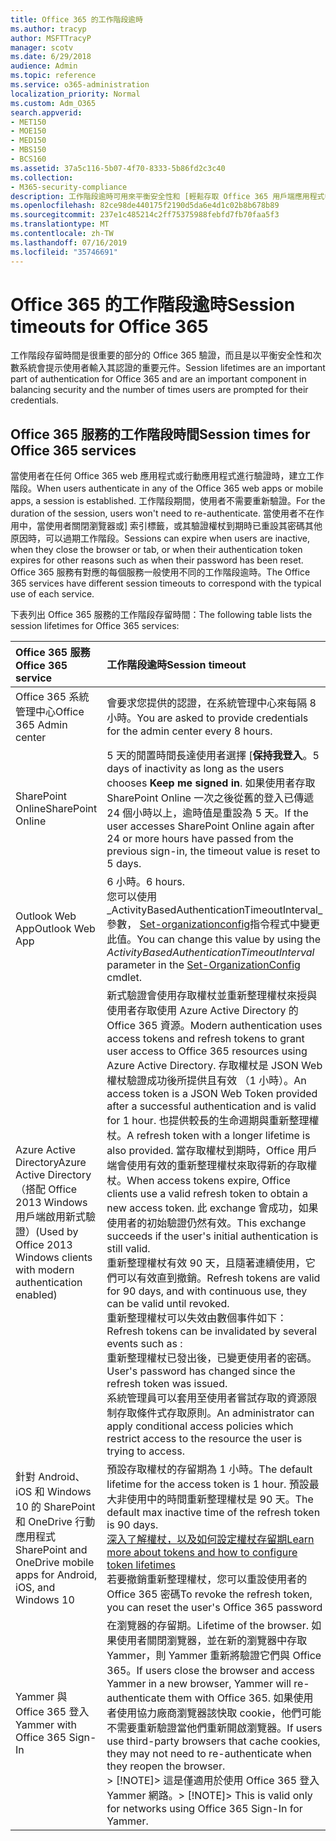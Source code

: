 ```yaml
---
title: Office 365 的工作階段逾時
ms.author: tracyp
author: MSFTTracyP
manager: scotv
ms.date: 6/29/2018
audience: Admin
ms.topic: reference
ms.service: o365-administration
localization_priority: Normal
ms.custom: Adm_O365
search.appverid:
- MET150
- MOE150
- MED150
- MBS150
- BCS160
ms.assetid: 37a5c116-5b07-4f70-8333-5b86fd2c3c40
ms.collection:
- M365-security-compliance
description: 工作階段逾時可用來平衡安全性和 [輕鬆存取 Office 365 用戶端應用程式中。
ms.openlocfilehash: 82ce98de440175f2190d5da6e4d1c02b8b678b89
ms.sourcegitcommit: 237e1c485214c2ff75375988febfd7fb70faa5f3
ms.translationtype: MT
ms.contentlocale: zh-TW
ms.lasthandoff: 07/16/2019
ms.locfileid: "35746691"
---
```

# <a name="session-timeouts-for-office-365"></a><span data-ttu-id="9bd16-103">Office 365 的工作階段逾時</span><span class="sxs-lookup"><span data-stu-id="9bd16-103">Session timeouts for Office 365</span></span>

<span data-ttu-id="9bd16-104">工作階段存留時間是很重要的部分的 Office 365 驗證，而且是以平衡安全性和次數系統會提示使用者輸入其認證的重要元件。</span><span class="sxs-lookup"><span data-stu-id="9bd16-104">Session lifetimes are an important part of authentication for Office 365 and are an important component in balancing security and the number of times users are prompted for their credentials.</span></span>
  
## <a name="session-times-for-office-365-services"></a><span data-ttu-id="9bd16-105">Office 365 服務的工作階段時間</span><span class="sxs-lookup"><span data-stu-id="9bd16-105">Session times for Office 365 services</span></span>

<span data-ttu-id="9bd16-106">當使用者在任何 Office 365 web 應用程式或行動應用程式進行驗證時，建立工作階段。</span><span class="sxs-lookup"><span data-stu-id="9bd16-106">When users authenticate in any of the Office 365 web apps or mobile apps, a session is established.</span></span> <span data-ttu-id="9bd16-107">工作階段期間，使用者不需要重新驗證。</span><span class="sxs-lookup"><span data-stu-id="9bd16-107">For the duration of the session, users won't need to re-authenticate.</span></span> <span data-ttu-id="9bd16-108">當使用者不在作用中，當使用者關閉瀏覽器或] 索引標籤，或其驗證權杖到期時已重設其密碼其他原因時，可以過期工作階段。</span><span class="sxs-lookup"><span data-stu-id="9bd16-108">Sessions can expire when users are inactive, when they close the browser or tab, or when their authentication token expires for other reasons such as when their password has been reset.</span></span> <span data-ttu-id="9bd16-109">Office 365 服務有對應的每個服務一般使用不同的工作階段逾時。</span><span class="sxs-lookup"><span data-stu-id="9bd16-109">The Office 365 services have different session timeouts to correspond with the typical use of each service.</span></span>
  
<span data-ttu-id="9bd16-110">下表列出 Office 365 服務的工作階段存留時間：</span><span class="sxs-lookup"><span data-stu-id="9bd16-110">The following table lists the session lifetimes for Office 365 services:</span></span>
  
|<span data-ttu-id="9bd16-111">**Office 365 服務**</span><span class="sxs-lookup"><span data-stu-id="9bd16-111">**Office 365 service**</span></span>|<span data-ttu-id="9bd16-112">**工作階段逾時**</span><span class="sxs-lookup"><span data-stu-id="9bd16-112">**Session timeout**</span></span>|
|:-----|:-----|
|<span data-ttu-id="9bd16-113">Office 365 系統管理中心</span><span class="sxs-lookup"><span data-stu-id="9bd16-113">Office 365 Admin center</span></span>  <br/> |<span data-ttu-id="9bd16-114">會要求您提供的認證，在系統管理中心來每隔 8 小時。</span><span class="sxs-lookup"><span data-stu-id="9bd16-114">You are asked to provide credentials for the admin center every 8 hours.</span></span>  <br/> |
|<span data-ttu-id="9bd16-115">SharePoint Online</span><span class="sxs-lookup"><span data-stu-id="9bd16-115">SharePoint Online</span></span>  <br/> |<span data-ttu-id="9bd16-116">5 天的閒置時間長達使用者選擇 [**保持我登入**。</span><span class="sxs-lookup"><span data-stu-id="9bd16-116">5 days of inactivity as long as the users chooses **Keep me signed in**.</span></span> <span data-ttu-id="9bd16-117">如果使用者存取 SharePoint Online 一次之後從舊的登入已傳遞 24 個小時以上，逾時值是重設為 5 天。</span><span class="sxs-lookup"><span data-stu-id="9bd16-117">If the user accesses SharePoint Online again after 24 or more hours have passed from the previous sign-in, the timeout value is reset to 5 days.</span></span>  <br/> |
|<span data-ttu-id="9bd16-118">Outlook Web App</span><span class="sxs-lookup"><span data-stu-id="9bd16-118">Outlook Web App</span></span>  <br/> |<span data-ttu-id="9bd16-119">6 小時。</span><span class="sxs-lookup"><span data-stu-id="9bd16-119">6 hours.</span></span>  <br/> <span data-ttu-id="9bd16-120">您可以使用_ActivityBasedAuthenticationTimeoutInterval_參數， [Set-organizationconfig](https://go.microsoft.com/fwlink/p/?LinkId=615378)指令程式中變更此值。</span><span class="sxs-lookup"><span data-stu-id="9bd16-120">You can change this value by using the  _ActivityBasedAuthenticationTimeoutInterval_ parameter in the [Set-OrganizationConfig](https://go.microsoft.com/fwlink/p/?LinkId=615378) cmdlet.</span></span>  <br/> |
|<span data-ttu-id="9bd16-121">Azure Active Directory</span><span class="sxs-lookup"><span data-stu-id="9bd16-121">Azure Active Directory</span></span>  <br/> <span data-ttu-id="9bd16-122">（搭配 Office 2013 Windows 用戶端啟用新式驗證）</span><span class="sxs-lookup"><span data-stu-id="9bd16-122">(Used by Office 2013 Windows clients with modern authentication enabled)</span></span>  <br/> | <span data-ttu-id="9bd16-123">新式驗證會使用存取權杖並重新整理權杖來授與使用者存取使用 Azure Active Directory 的 Office 365 資源。</span><span class="sxs-lookup"><span data-stu-id="9bd16-123">Modern authentication uses access tokens and refresh tokens to grant user access to Office 365 resources using Azure Active Directory.</span></span> <span data-ttu-id="9bd16-124">存取權杖是 JSON Web 權杖驗證成功後所提供且有效 （1 小時）。</span><span class="sxs-lookup"><span data-stu-id="9bd16-124">An access token is a JSON Web Token provided after a successful authentication and is valid for 1 hour.</span></span> <span data-ttu-id="9bd16-125">也提供較長的生命週期與重新整理權杖。</span><span class="sxs-lookup"><span data-stu-id="9bd16-125">A refresh token with a longer lifetime is also provided.</span></span> <span data-ttu-id="9bd16-126">當存取權杖到期時，Office 用戶端會使用有效的重新整理權杖來取得新的存取權杖。</span><span class="sxs-lookup"><span data-stu-id="9bd16-126">When access tokens expire, Office clients use a valid refresh token to obtain a new access token.</span></span> <span data-ttu-id="9bd16-127">此 exchange 會成功，如果使用者的初始驗證仍然有效。</span><span class="sxs-lookup"><span data-stu-id="9bd16-127">This exchange succeeds if the user's initial authentication is still valid.</span></span>  <br/>  <span data-ttu-id="9bd16-128">重新整理權杖有效 90 天，且隨著連續使用，它們可以有效直到撤銷。</span><span class="sxs-lookup"><span data-stu-id="9bd16-128">Refresh tokens are valid for 90 days, and with continuous use, they can be valid until revoked.</span></span>  <br/>  <span data-ttu-id="9bd16-129">重新整理權杖可以失效由數個事件如下：</span><span class="sxs-lookup"><span data-stu-id="9bd16-129">Refresh tokens can be invalidated by several events such as :</span></span>  <br/>  <span data-ttu-id="9bd16-130">重新整理權杖已發出後，已變更使用者的密碼。</span><span class="sxs-lookup"><span data-stu-id="9bd16-130">User's password has changed since the refresh token was issued.</span></span>  <br/>  <span data-ttu-id="9bd16-131">系統管理員可以套用至使用者嘗試存取的資源限制存取條件式存取原則。</span><span class="sxs-lookup"><span data-stu-id="9bd16-131">An administrator can apply conditional access policies which restrict access to the resource the user is trying to access.</span></span>  <br/> |
|<span data-ttu-id="9bd16-132">針對 Android、 iOS 和 Windows 10 的 SharePoint 和 OneDrive 行動應用程式</span><span class="sxs-lookup"><span data-stu-id="9bd16-132">SharePoint and OneDrive mobile apps for Android, iOS, and Windows 10</span></span>  <br/> |<span data-ttu-id="9bd16-133">預設存取權杖的存留期為 1 小時。</span><span class="sxs-lookup"><span data-stu-id="9bd16-133">The default lifetime for the access token is 1 hour.</span></span> <span data-ttu-id="9bd16-134">預設最大非使用中的時間重新整理權杖是 90 天。</span><span class="sxs-lookup"><span data-stu-id="9bd16-134">The default max inactive time of the refresh token is 90 days.</span></span>  <br/> [<span data-ttu-id="9bd16-135">深入了解權杖，以及如何設定權杖存留期</span><span class="sxs-lookup"><span data-stu-id="9bd16-135">Learn more about tokens and how to configure token lifetimes</span></span>](https://docs.microsoft.com/en-us/azure/active-directory/active-directory-configurable-token-lifetimes) <br/> <span data-ttu-id="9bd16-136">若要撤銷重新整理權杖，您可以重設使用者的 Office 365 密碼</span><span class="sxs-lookup"><span data-stu-id="9bd16-136">To revoke the refresh token, you can reset the user's Office 365 password</span></span>  <br/> |
|<span data-ttu-id="9bd16-137">Yammer 與 Office 365 登入</span><span class="sxs-lookup"><span data-stu-id="9bd16-137">Yammer with Office 365 Sign-In</span></span>  <br/> |<span data-ttu-id="9bd16-138">在瀏覽器的存留期。</span><span class="sxs-lookup"><span data-stu-id="9bd16-138">Lifetime of the browser.</span></span> <span data-ttu-id="9bd16-139">如果使用者關閉瀏覽器，並在新的瀏覽器中存取 Yammer，則 Yammer 重新將驗證它們與 Office 365。</span><span class="sxs-lookup"><span data-stu-id="9bd16-139">If users close the browser and access Yammer in a new browser, Yammer will re-authenticate them with Office 365.</span></span> <span data-ttu-id="9bd16-140">如果使用者使用協力廠商瀏覽器該快取 cookie，他們可能不需要重新驗證當他們重新開啟瀏覽器。</span><span class="sxs-lookup"><span data-stu-id="9bd16-140">If users use third-party browsers that cache cookies, they may not need to re-authenticate when they reopen the browser.</span></span>  <br/> <span data-ttu-id="9bd16-141">> [!NOTE]> 這是僅適用於使用 Office 365 登入 Yammer 網路。</span><span class="sxs-lookup"><span data-stu-id="9bd16-141">> [!NOTE]> This is valid only for networks using Office 365 Sign-In for Yammer.</span></span>           |
   


